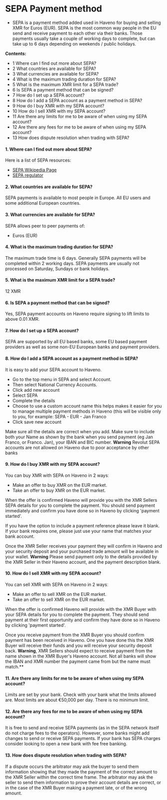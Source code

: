 # SEPA Payment method

- SEPA is a payment method added used in Haveno for buying and selling XMR for Euros (EUR).
SEPA is the most common way people in the EU send and receive payment to each other via their banks. Those payments usually take a couple of working days to complete, but can take up to 6 days depending on weekends / public holidays.

**Contents:**

- 1 Where can I find out more about SEPA?
- 2 What countries are available for SEPA?
- 3 What currencies are available for SEPA?
- 4 What is the maximum trading duration for SEPA?
- 5 What is the maximum XMR limit for a SEPA trade?
- 6 Is SEPA a payment method that can be signed?
- 7 How do I set up a SEPA account?
- 8 How do I add a SEPA account as a payment method in SEPA?
- 9 How do I buy XMR with my SEPA account?
- 10 How do I sell XMR with my SEPA account?
- 11 Are there any limits for me to be aware of when using my SEPA account?
- 12 Are there any fees for me to be aware of when using my SEPA account?
- 13 How does dispute resolution when trading with SEPA?

#### 1. Where can I find out more about SEPA?
Here is a list of SEPA resources:
- [SEPA Wikipedia Page](https://en.wikipedia.org/wiki/Single_Euro_Payments_Area)
- [SEPA regulator](https://www.europeanpaymentscouncil.eu/)

#### 2. What countries are available for SEPA?
SEPA payments is available to most people in Europe. All EU users and some additional European countries.

#### 3. What currencies are available for SEPA?
SEPA allows peer to peer payments of:
- Euros (EUR)

#### 4. What is the maximum trading duration for SEPA?
The maximum trade time is 6 days. Generally SEPA payments will be completed within 2 working days. SEPA payments are usually not processed on Saturday, Sundays or bank holidays.

#### 5. What is the maximum XMR limit for a SEPA trade?
12 XMR

#### 6. Is SEPA a payment method that can be signed?
Yes, SEPA payment accounts on Haveno require signing to lift limits to above 0.01 XMR.

#### 7. How do I set up a SEPA account?
SEPA are supported by all EU based banks, some EU based payment providers as well as some non-EU European banks and payment providers.

#### 8. How do I add a SEPA account as a payment method in SEPA?
It is easy to add your SEPA account to Haveno.
- Go to the top menu in SEPA and select Account.
- Then select National Currency Accounts.
- Click add new account
- Select SEPA
- Complete the details
- Choose to use a custom account name this helps makes it easier for you to manage multiple payment methods in Haveno (this will be visible only to you, for example: SEPA - EUR - Jan Franco
- Click save new account

Make sure all the details are correct when you add. Make sure to include both your Name as shown by the bank when you send payment (eg Jan Franco, or Franco. Jan), your IBAN and BIC number.
**Warning** Revolut SEPA accounts are not allowed on Haveno due to poor acceptance by other banks

#### 9. How do I buy XMR with my SEPA account?
You can buy XMR with SEPA on Haveno in 2 waysː

- Make an offer to buy XMR on the EUR market.
- Take an offer to buy XMR on the EUR market.

When the offer is confirmed Haveno will provide you with the XMR Sellers SEPA details for you to complete the payment. You should send payment immediately and confirm you have done so in Haveno by clicking 'payment started'.

If you have the option to include a payment reference please leave it blank. If your bank requires one, please just use your name that matches your bank account.

Once the XMR Seller receives your payment they will confirm in Haveno and your security deposit and your purchased trade amount will be available in your wallet.
**Warning** Please send payment only to the details provided by the XMR Seller in their Haveno account, and the payment description blank.

#### 10. How do I sell XMR with my SEPA account?
You can sell XMR with SEPA on Haveno in 2 waysː
- Make an offer to sell XMR on the EUR market.
- Take an offer to sell XMR on the EUR market.

When the offer is confirmed Haveno will provide with the XMR Buyer with your SEPA details for you to complete the payment. They should send payment at their first opportunity and confirm they have done so in Haveno by clicking 'payment started'.

Once you receive payment from the XMR Buyer you should confirm payment has been received in Haveno. One you have done this the XMR Buyer will receive their funds and you will receive your security deposit back.
**Warning**, XMR Sellers should expect to receive payment from the name shown in the XMR Buyer's Haveno account. Not all banks will show the IBAN and XMR number the payment came from but the name must match.**

#### 11. Are there any limits for me to be aware of when using my SEPA account?
Limits are set by your bank. Check with your bank what the limits allowed are. Most limits are about €50,000 per day. There is no minimum limit.

#### 12. Are there any fees for me to be aware of when using my SEPA account?
It is free to send and receive SEPA payments (as in the SEPA network itself do not charge fees to the operators). However, some banks might add changes to send or receive SEPA payments. If your bank has SEPA charges consider looking to open a new bank with fee free banking.

#### 13. How does dispute resolution when trading with SEPA?
If a dispute occurs the arbitrator may ask the buyer to send them information showing that they made the payment of the correct amount to the XMR Seller within the correct time frame.
The arbitrator may ask the seller to send them information to prove their account details are correct, or in the case of the XMR Buyer making a payment late, or of the wrong amount.
